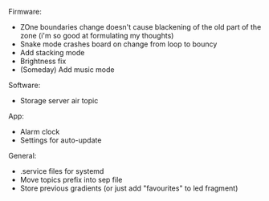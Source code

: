 Firmware:
* ZOne boundaries change doesn't cause blackening of the old part of the zone (i'm so good at formulating my thoughts)
* Snake mode crashes board on change from loop to bouncy
* Add stacking mode
* Brightness fix
* (Someday) Add music mode

Software:
* Storage server air topic

App:
* Alarm clock
* Settings for auto-update

General:
* .service files for systemd
* Move topics prefix into sep file
* Store previous gradients (or just add "favourites" to led fragment)
